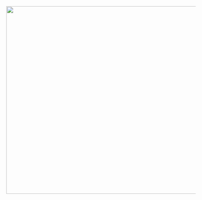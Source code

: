 <img src="https://github.com/AmrAli47/Repo/assets/167882152/98405e84-f7d8-47fc-affe-4fb7f0f477d4" width="750" height="500" />
